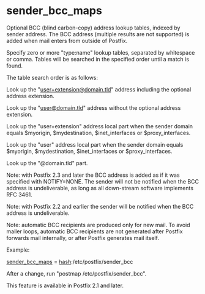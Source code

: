 # sender_bcc_maps 

 Optional BCC (blind carbon-copy) address lookup tables, indexed
by sender address.  The BCC address (multiple results are not
supported) is added when mail enters from outside of Postfix.  


Specify zero or more "type:name" lookup tables, separated by
whitespace or comma. Tables will be searched in the specified order
until a match is found.



The table search order is as follows:




 Look up the "user+extension@domain.tld" address including the
optional address extension.

 Look up the "user@domain.tld" address without the optional
address extension.

 Look up the "user+extension" address local part when the
sender domain equals $myorigin, $mydestination, $inet_interfaces
or $proxy_interfaces.

 Look up the "user" address local part when the sender domain
equals $myorigin, $mydestination, $inet_interfaces or $proxy_interfaces.

 Look up the "@domain.tld" part.




Note: with Postfix 2.3 and later the BCC address is added as if it
was specified with NOTIFY=NONE. The sender will not be notified
when the BCC address is undeliverable, as long as all down-stream
software implements RFC 3461.



Note: with Postfix 2.2 and earlier the sender will be notified
when the BCC address is undeliverable.


 Note: automatic BCC recipients are produced only for new mail.
To avoid mailer loops, automatic BCC recipients are not generated
after Postfix forwards mail internally, or after Postfix generates
mail itself. 


Example:



<a href="postconf.5.html#sender_bcc_maps">sender_bcc_maps</a> = <a href="DATABASE_README.html#types">hash</a>:/etc/postfix/sender_bcc



After a change, run "postmap /etc/postfix/sender_bcc".



This feature is available in Postfix 2.1 and later.



